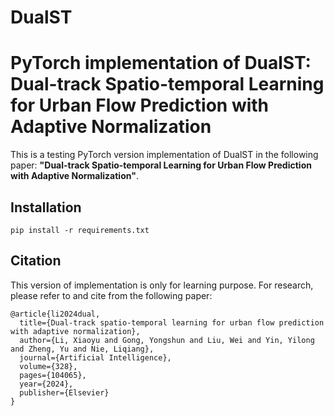 # DualST
# PyTorch implementation of DualST: Dual-track Spatio-temporal Learning for Urban Flow Prediction with Adaptive Normalization


This is a testing PyTorch version implementation of DualST in the following paper: **"Dual-track Spatio-temporal Learning for Urban Flow Prediction with Adaptive Normalization"**.

## Installation
```
pip install -r requirements.txt
```

## Citation

This version of implementation is only for learning purpose. For research, please refer to  and  cite from the following paper:
```
@article{li2024dual,
  title={Dual-track spatio-temporal learning for urban flow prediction with adaptive normalization},
  author={Li, Xiaoyu and Gong, Yongshun and Liu, Wei and Yin, Yilong and Zheng, Yu and Nie, Liqiang},
  journal={Artificial Intelligence},
  volume={328},
  pages={104065},
  year={2024},
  publisher={Elsevier}
}
```
